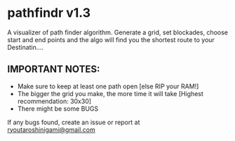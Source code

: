 # pathfindr v1.3

A visualizer of path finder algorithm. Generate a grid, set blockades, choose start and end points and the algo will find you the shortest route to your Destinatin....

## IMPORTANT NOTES:

   * Make sure to keep at least one path open [else RIP your RAM!]
   * The bigger the grid you make, the more time it will take [Highest recommendation: 30x30]
   * There might be some BUGS

If any bugs found, create an issue or report at ryoutaroshinigami@gmail.com
